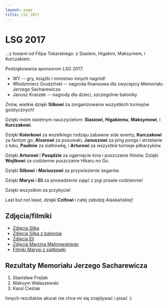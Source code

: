 ```yaml
---
layout: page
title: LSG 2017
---
```


# LSG 2017

...z łosiami od Filipa Tokarskiego: z Siasiem, Higakim, Maksymem, i Kurczakiem.

Podziękowania sponsorom LSG 2017:

- WY -- gry, książki i mnóstwo innych nagród!
- Włodzimierz Grudziński -- nagroda finansowa dla zwycięzcy Memoriału Jerzego Sacharewicza
- Janusz Kraszek -- nagrody dla dzieci, szczególnie baloniky

Znów, wielkie dzięki **Silkowi** za zorganizowanie wszystkich turniejów goistycznych!

Dzięki moim świetnym nauczycielom: **Siasiowi**, **Higakiemu**, **Maksymowi**, i **Kurczakowi**.

Dzięki **Kolorkowi** za wszelkiego rodzaju zabawne side eventy, **Kurczakowi** za fantom go, **Alvarowi** za posuwaki, **Januszowi** za ping ponga i strzelanie z łuku, **Paulinie** za siatkówkę, i **Arturowi** za wszystkie turnieje piłkarzyków.

Dzięki **Arturowi** i **Pasqdzie** za ogarnięcie kina i puszczanie filmów. Dzięki **Wojtkowi** za codzienne puszczanie Hikaru no Go.

Dzięki **Silkowi** i **Mariuszowi** za przywiezienie zegarów.

Dzięki **Marysi** i **Eli** za prowadzenie zajęć z jogi prawie codziennie!

Dzięki wszystkim za przybycie!

Last but not least, dzięki **Czifowi** i całej załodzę Alaskańskiej!

## Zdjęcia/filmiki

- [Zdjęcia Silka](https://photos.google.com/share/AF1QipP79NNHoItMUYvQ4jxqHRYbWTuspH3eHhf83hv13dCdA3Zw601zRKyex-dfOrg-BA?key=UzhNX3dIWnFTUTZvMDhNQlJKZWZwWl9iWGI2MDV3)
- [Zdjęcia Silka z balonów](https://photos.google.com/share/AF1QipOrxLRcLrCWEnjGEaJpSuq9QOOn_mrMrS4x8-560VLy_l0OF2ruZIBzacXQOycUAg?key=MkJhM2JKc3lwTURqNmxGREo1ZmVNb3VWVlFsaFFn)
- [Zdjęcia Eli](https://photos.google.com/share/AF1QipMzf6jgxlE2ItmFGS-W3fNdZOYMN1z09rMnXUXqzaGXI9X-_T7wWixSPGNyZiE24Q?key=VzZvRERydjRuNmtKeWxHTENGUWxhbnREUjdaVjFB)
- [Zdjęcia Marcina Malinowskiego](https://photos.google.com/share/AF1QipOyA-q65zH4HCeuF3VgxOdhEN_9n3WmULCU3Xx8t_mJtQwYyzQx4NX3cCUZIUgQzQ?key=di0tX0dPODFOUnloaVNSSGNqRUxseEFwTEQyUHBn)
- [Filmiki Marysi z siatkówki](https://www.youtube.com/playlist?list=PLBt87Q2o376kp03FDllN2fyIjmdd5KvmO)

## Rezultaty Memoriału Jerzego Sacharewicza

1. Stanisław Frejlak
2. Maksym Wałaszewski
3. Karol Cieślak

Innych rezultatów akurat nie chce mi się znajdywać i pisać :)
